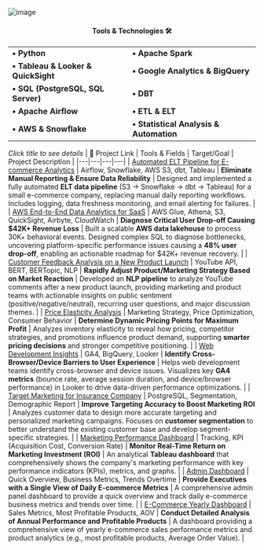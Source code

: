 ![image](https://github.com/AtilaKzlts/ELT-Pipeline/blob/main/assets/Atilla-Portf.png)

<div align="center">
  <h4>Tools & Technologies 🛠 </h4>
  <table>
    <tr>
      <td><b>▪ Python</b></td>
      <td><b>▪ Apache Spark </b></td>
    </tr>
    <tr>
      <td><b>▪ Tableau & Looker & QuickSight</b></td>
      <td><b>▪ Google Analytics & BigQuery</b></td>
    </tr>
    <tr>
      <td><b>▪ SQL (PostgreSQL, SQL Server) </b></td>
      <td><b>▪ DBT</b></td>
    </tr>
    <tr>
      <td><b>▪ Apache Airflow</b></td>
      <td><b>▪ ETL & ELT </b></td>
    </tr>
    <tr>
      <td><b>▪ AWS & Snowflake </b></td>
      <td><b>▪ Statistical Analysis & Automation</b></td>
    </tr>
  </table>
</div>


*Click title to see details*
| 🔗 Project Link | Tools & Fields | Target/Goal | Project Description |
|---|---|---|---|
| [Automated ELT Pipeline for E-commerce Analytics](https://github.com/AtilaKzlts/ELT-Pipeline) | Airflow, Snowflake, AWS S3, dbt, Tableau | **Eliminate Manual Reporting & Ensure Data Reliability** | Designed and implemented a fully automated **ELT data pipeline** (S3 $\rightarrow$ Snowflake $\rightarrow$ dbt $\rightarrow$ Tableau) for a small e-commerce company, replacing manual daily reporting workflows. Includes logging, data freshness monitoring, and email alerting for failures. |
| [AWS End-to-End Data Analytics for SaaS](https://github.com/AtilaKzlts/SaaS/tree/main) | AWS Glue, Athena, S3, QuickSight, Airbyte, CloudWatch | **Diagnose Critical User Drop-off Causing \$42K+ Revenue Loss** | Built a scalable **AWS data lakehouse** to process 30K+ behavioral events. Designed complex SQL to diagnose bottlenecks, uncovering platform-specific performance issues causing a **48% user drop-off**, enabling an actionable roadmap for \$42K+ revenue recovery. |
| [Customer Feedback Analysis on a New Product Launch](https://github.com/AtilaKzlts/Youtube-Sentiment-Topic) | YouTube API, BERT, BERTopic, NLP | **Rapidly Adjust Product/Marketing Strategy Based on Market Reaction** | Developed an **NLP pipeline** to analyze YouTube comments after a new product launch, providing marketing and product teams with actionable insights on public sentiment (positive/negative/neutral), recurring user questions, and major discussion themes. |
| [Price Elasticity Analysis](https://github.com/AtilaKzlts/Inventory-Price-Elasticity-Analysis/tree/main) | Marketing Strategy, Price Optimization, Consumer Behavior | **Determine Dynamic Pricing Points for Maximum Profit** | Analyzes inventory elasticity to reveal how pricing, competitor strategies, and promotions influence product demand, supporting **smarter pricing decisions** and stronger competitive positioning. |
| [Web Development Insights](https://github.com/AtilaKzlts/Device-and-Browser-Performance-Analysis) | GA4, BigQuery, Looker | **Identify Cross-Browser/Device Barriers to User Experience** | Helps web development teams identify cross-browser and device issues. Visualizes key **GA4 metrics** (bounce rate, average session duration, and device/browser performance) in Looker to drive data-driven performance optimizations. |
| [Target Marketing for Insurance Company](https://github.com/AtilaKzlts/Target-Marketing) | PostgreSQL, Segmentation, Demographic Report | **Improve Targeting Accuracy to Boost Marketing ROI** | Analyzes customer data to design more accurate targeting and personalized marketing campaigns. Focuses on **customer segmentation** to better understand the existing customer base and develop segment-specific strategies. |
| [Marketing Performance Dashboard](https://public.tableau.com/app/profile/atilla.kiziltas/viz/MarketingPerformance_17402349899520/Dashboard2) | Tracking, KPI (Acquisition Cost, Conversion Rate) | **Monitor Real-Time Return on Marketing Investment (ROI)** | An analytical **Tableau dashboard** that comprehensively shows the company's marketing performance with key performance indicators (KPIs), metrics, and graphs. |
| [Admin Dashboard](https://public.tableau.com/app/profile/atilla.kiziltas/viz/Admin_Dashboard_17606231281190/Summary) | Quick Overview, Business Metrics, Trends Overtime | **Provide Executives with a Single View of Daily E-commerce Metrics** | A comprehensive admin panel dashboard to provide a quick overview and track daily e-commerce business metrics and trends over time. |
| [E-Commerce Yearly Dashboard](https://public.tableau.com/app/profile/atilla.kiziltas/viz/e-commerce_17078405040010/Dashboard1) | Sales Metrics, Most Profitable Products, AOV | **Conduct Detailed Analysis of Annual Performance and Profitable Products** | A dashboard providing a comprehensive view of yearly e-commerce sales performance metrics and product analytics (e.g., most profitable products, Average Order Value). |


